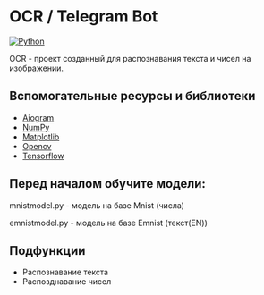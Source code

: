 # OCR / Telegram Bot
[![Python](https://img.shields.io/pypi/pyversions/tensorflow.svg)](https://badge.fury.io/py/tensorflow)

OCR - проект созданный для распознавания текста и чисел на изображении.

## Вспомогательные ресурсы и библиотеки
- [Aiogram](https://github.com/aiogram/aiogram/tree/dev-3.x)
- [NumPy](https://numpy.org/)
- [Matplotlib](https://matplotlib.org/)
- [Opencv](https://github.com/opencv/opencv)
- [Tensorflow](https://github.com/tensorflow/tensorflow)
## Перед началом обучите модели:
mnistmodel.py - модель на базе Mnist (числа)

emnistmodel.py - модель на базе Emnist (текст(EN))

## Подфункции
- Распознавание текста
- Распозднавание чисел
